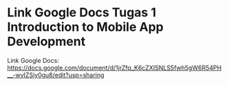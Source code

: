 # Link Google Docs Tugas 1 Introduction to Mobile App Development
Link Google Docs:
https://docs.google.com/document/d/1jrZfq_K6cZXISNLS5fwh5gW6R54PH__-wvIZSiy0gu8/edit?usp=sharing 